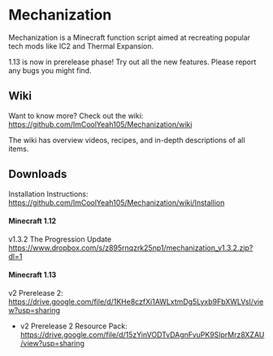 # Mechanization
Mechanization is a Minecraft function script aimed at recreating popular tech mods like IC2 and Thermal Expansion.

1.13 is now in prerelease phase! Try out all the new features. Please report any bugs you might find.

## Wiki
Want to know more? Check out the wiki: https://github.com/ImCoolYeah105/Mechanization/wiki

The wiki has overview videos, recipes, and in-depth descriptions of all items.

## Downloads

Installation Instructions: https://github.com/ImCoolYeah105/Mechanization/wiki/Installion

#### Minecraft 1.12

v1.3.2 The Progression Update https://www.dropbox.com/s/z895rnqzrk25np1/mechanization_v1.3.2.zip?dl=1

#### Minecraft 1.13

v2 Prerelease 2: https://drive.google.com/file/d/1KHe8czfXi1AWLxtmDg5Lyxb9FbXWLVsI/view?usp=sharing

* v2 Prerelease 2 Resource Pack: https://drive.google.com/file/d/15zYinVODTvDAgnFvuPK9SlprMrz8XZAU/view?usp=sharing

